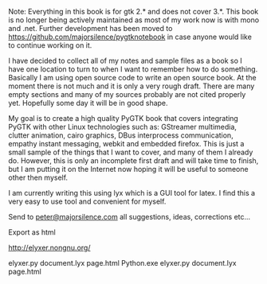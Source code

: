 Note: Everything in this book is for gtk 2.* and does not cover 3.*.  This book is no longer being actively maintained as most of my work now is with mono and .net.  Further development has been moved to https://github.com/majorsilence/pygtknotebook in case anyone would like to continue working on it.

I have decided to collect all of my notes and sample files as a book so I have one location to turn to when I want to remember how to do something.  Basically I am using open source code to write an open source book.  At the moment there is not much and it is only a very rough draft.  There are many empty sections and many of my sources probably are not cited properly yet. Hopefully some day it will be in good shape.

My goal is to create a high quality PyGTK book that covers integrating PyGTK with other Linux technologies such as: GStreamer multimedia, clutter animation, cairo graphics, DBus interprocess communication, empathy instant messaging, webkit and embedded firefox.  This is just a small sample of the things that I want to cover, and many of them I already do.  However, this is only an incomplete first draft and will take time to finish, but I am putting it on the Internet now hoping it will be useful to someone other then myself.

I am currently writing this using lyx which is a GUI tool for latex.  I find this a very easy to use tool and convenient for myself. 

Send to peter@majorsilence.com all suggestions, ideas, corrections etc...


Export as html

http://elyxer.nongnu.org/

elyxer.py document.lyx page.html
Python.exe elyxer.py document.lyx page.html


